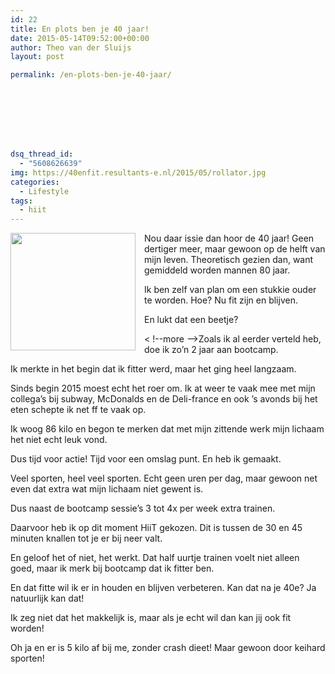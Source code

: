 ```yaml
---
id: 22
title: En plots ben je 40 jaar!
date: 2015-05-14T09:52:00+00:00
author: Theo van der Sluijs
layout: post

permalink: /en-plots-ben-je-40-jaar/








dsq_thread_id:
  - "5608626639"
img: https://40enfit.resultants-e.nl/2015/05/rollator.jpg
categories:
  - Lifestyle
tags:
  - hiit
---
```

<div class="separator" style="clear: both; text-align: center;">
  <a href="http://4.bp.blogspot.com/-je3Lbqthdh8/VVRuT59MlVI/AAAAAAABUjc/_7tfFdYyG3Q/s1600/rollator.jpg" imageanchor="1" style="clear: left; float: left; margin-bottom: 1em; margin-right: 1em;"><img border="0" height="188" src="https://40enfit.resultants-e.nl/2015/05/rollator.jpg" width="200" /></a>
</div>

Nou daar issie dan hoor de 40 jaar! Geen dertiger meer, maar gewoon op de helft van mijn leven. Theoretisch gezien dan, want gemiddeld worden mannen 80 jaar.

Ik ben zelf van plan om een stukkie ouder te worden. Hoe? Nu fit zijn en blijven.

En lukt dat een beetje?
  
< !--more -->Zoals ik al eerder verteld heb, doe ik zo&#8217;n 2 jaar aan bootcamp.

Ik merkte in het begin dat ik fitter werd, maar het ging heel langzaam.

Sinds begin 2015 moest echt het roer om. Ik at weer te vaak mee met mijn collega&#8217;s bij subway, McDonalds en de Deli-france en ook &#8217;s avonds bij het eten schepte ik net ff te vaak op.

Ik woog 86 kilo en begon te merken dat met mijn zittende werk mijn lichaam het niet echt leuk vond.

Dus tijd voor actie! Tijd voor een omslag punt. En heb ik gemaakt.

Veel sporten, heel veel sporten. Echt geen uren per dag, maar gewoon net even dat extra wat mijn lichaam niet gewent is.

Dus naast de bootcamp sessie&#8217;s 3 tot 4x per week extra trainen.

Daarvoor heb ik op dit moment HiiT gekozen. Dit is tussen de 30 en 45 minuten knallen tot je er bij neer valt.

En geloof het of niet, het werkt. Dat half uurtje trainen voelt niet alleen goed, maar ik merk bij bootcamp dat ik fitter ben.

En dat fitte wil ik er in houden en blijven verbeteren. Kan dat na je 40e? Ja natuurlijk kan dat!

Ik zeg niet dat het makkelijk is, maar als je echt wil dan kan jij ook fit worden!

Oh ja en er is 5 kilo af bij me, zonder crash dieet! Maar gewoon door keihard sporten!